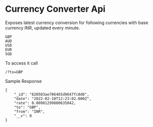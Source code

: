 # Currency Converter Api

Exposes latest currency conversion for following currencies with base currency INR, updated every minute.

    GBP
    AUD
    USD
    EUR
    SGD

To access it call

    /?to=GBP

Sample Response

    {
    	"_id": "620503ae706465d9647fc0d6",
    	"date": "2022-02-10T12:23:02.000Z",
    	"rate": 0.00981299880635042,
    	"to": "GBP",
    	"from": "INR",
    	"__v": 0
    }
